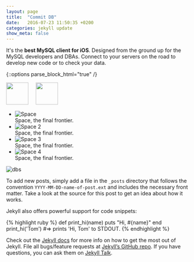 ```yaml
---
layout: page
title:  "Commit DB"
date:   2016-07-23 11:50:35 +0200
categories: jekyll update
show_meta: false
---
```

It's the **best MySQL client for iOS**. Designed from the ground up for the MySQL developers and DBAs. Connect to your servers on the road to develop new code or to check your data.

{::options parse_block_html="true" /}

<img src="/assets/images/icon_v0_128_rounded.png" height="60px">  &nbsp;&nbsp;&nbsp;
<img src="/assets/images/app-store-download.svg" height="60px">

<div class="orbit-slide" role="region" aria-label="Favorite Space Pictures" data-orbit>
<ul class="orbit-container">
<li class="orbit-slide is-active">
<img class="orbit-image" src="/assets/screenshots/iPad - Screenshot 1.png" alt="Space">
<figcaption class="orbit-caption">Space, the final frontier.</figcaption>
</li>
<li class="orbit-slide is-active">
<img class="orbit-image" src="/assets/screenshots/iPad - Screenshot 2.png" alt="Space 2">
<figcaption class="orbit-caption">Space, the final frontier.</figcaption>
</li>
<li class="orbit-slide is-active">
<img class="orbit-image" src="/assets/screenshots/iPad - Screenshot 3.png" alt="Space 3">
<figcaption class="orbit-caption">Space, the final frontier.</figcaption>
</li>
<li class="orbit-slide is-active">
<img class="orbit-image" src="/assets/screenshots/iPad - Screenshot 4.png" alt="Space 4">
<figcaption class="orbit-caption">Space, the final frontier.</figcaption>
</li>
<!-- More slides... -->
</ul>
</div>

![dbs](/assets/images/database.jpg)

To add new posts, simply add a file in the `_posts` directory that follows the convention `YYYY-MM-DD-name-of-post.ext` and includes the necessary front matter. Take a look at the source for this post to get an idea about how it works.

Jekyll also offers powerful support for code snippets:

{% highlight ruby %}
def print_hi(name)
  puts "Hi, #{name}"
end
print_hi('Tom')
#=> prints 'Hi, Tom' to STDOUT.
{% endhighlight %}

Check out the [Jekyll docs][jekyll-docs] for more info on how to get the most out of Jekyll. File all bugs/feature requests at [Jekyll’s GitHub repo][jekyll-gh]. If you have questions, you can ask them on [Jekyll Talk][jekyll-talk].

[jekyll-docs]: http://jekyllrb.com/docs/home
[jekyll-gh]:   https://github.com/jekyll/jekyll
[jekyll-talk]: https://talk.jekyllrb.com/
